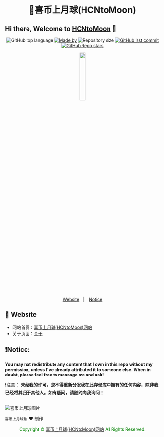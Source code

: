 <h1 align="center">
 🚀喜币上月球(HCNtoMoon)
</h1>

## Hi there, Welcome to [HCNtoMoon](https://hcntomoon.github.io) 👋

<p align="center">
<img alt="GitHub top language" src="https://img.shields.io/github/languages/top/hcntomoon/hcntomoon.github.io?color=04D361&labelColor=000000">
<a href="https://hcntomoon.github.io"><img alt="Made by" src="https://img.shields.io/static/v1?label=made%20by&message=HCNtoMoon&color=red&labelColor=000000"></a>
<img alt="Repository size" src="https://img.shields.io/github/repo-size/hcntomoon/hcntomoon.github.io">
<a href="https://github.com/hcntomoon/hcntomoon.github.io/commits/gh-pages"><img alt="GitHub last commit" src="https://img.shields.io/github/last-commit/hcntomoon/hcntomoon.github.io"></a>
<a href="https://github.com/hcntomoon/hcntomoon.github.io/stargazers"><img alt="GitHub Repo stars" src="https://img.llc.ovh/github/stars/hcntomoon/hcntomoon.github.io?label=Star%20the%20project&logo=GitHub"></a>
</p>


<p align="center">
  <img src="https://github.com/HCNtoMoon.png" width="20%">
</p>


<p align="center">
  <a href="#-website">Website</a>&nbsp;&nbsp;&nbsp;|&nbsp;&nbsp;&nbsp;
  <a href="#-notice">Notice</a>
</p>

## 🚀 Website

- 网站首页：[喜币上月球(HCNtoMoon)网站](https://hcntomoon.github.io)
- 关于页面：[关于](https://hcntomoon.github.io/about)  

## ❗️Notice: 
**You may not redistribute any content that I own in this repo without my permission, unless I've already attributed it to someone else. When in doubt, please feel free to message me and ask!**

❗️注意：
**未经我的许可，您不得重新分发我在此存储库中拥有的任何内容，除非我已经将其归于其他人。如有疑问，请随时向我询问！**

<img src="https://camo.githubusercontent.com/82291b0fe831bfc6781e07fc5090cbd0a8b912bb8b8d4fec0696c881834f81ac/68747470733a2f2f70726f626f742e6d656469612f394575424971676170492e676966" width="800"  height="3">
</div>

![喜币上月球图片](https://github.com/HCNtoMoon.png "喜币上月球")

`喜币上月球`用 ❤️ 制作

<center><font color="green">Copyright © <a href="https://hcntomoon.github.io" target="_blank">喜币上月球(HCNtoMoon)网站</a> All Rights Reserved.</font></center>
